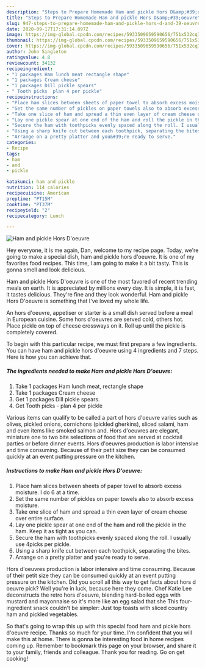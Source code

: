 ```yaml
---
description: "Steps to Prepare Homemade Ham and pickle Hors D&amp;#39;oeuvre"
title: "Steps to Prepare Homemade Ham and pickle Hors D&amp;#39;oeuvre"
slug: 947-steps-to-prepare-homemade-ham-and-pickle-hors-d-and-39-oeuvre
date: 2020-09-17T17:31:14.897Z
image: https://img-global.cpcdn.com/recipes/5933509659590656/751x532cq70/ham-and-pickle-hors-doeuvre-recipe-main-photo.jpg
thumbnail: https://img-global.cpcdn.com/recipes/5933509659590656/751x532cq70/ham-and-pickle-hors-doeuvre-recipe-main-photo.jpg
cover: https://img-global.cpcdn.com/recipes/5933509659590656/751x532cq70/ham-and-pickle-hors-doeuvre-recipe-main-photo.jpg
author: John Singleton
ratingvalue: 4.8
reviewcount: 34132
recipeingredient:
- "1 packages Ham lunch meat rectangle shape"
- "1 packages Cream cheese"
- "1 packages Dill pickle spears"
- " Tooth picks  plan 4 per pickle"
recipeinstructions:
- "Place ham slices between sheets of paper towel to absorb excess moisture. I do 6 at a time."
- "Set the same number of pickles on paper towels also to absorb excess moisture."
- "Take one slice of ham and spread a thin even layer of cream cheese over entire surface."
- "Lay one pickle spear at one end of the ham and roll the pickle in the ham. Keep it as tight as you can."
- "Secure the ham with toothpicks evenly spaced along the roll. I usually use 4picks per pickle."
- "Using a sharp knife cut between each toothpick, separating the bites."
- "Arrange on a pretty platter and you&#39;re ready to serve."
categories:
- Recipe
tags:
- ham
- and
- pickle

katakunci: ham and pickle 
nutrition: 114 calories
recipecuisine: American
preptime: "PT15M"
cooktime: "PT37M"
recipeyield: "2"
recipecategory: Lunch

---
```



![Ham and pickle Hors D&#39;oeuvre](https://img-global.cpcdn.com/recipes/5933509659590656/751x532cq70/ham-and-pickle-hors-doeuvre-recipe-main-photo.jpg)

Hey everyone, it is me again, Dan, welcome to my recipe page. Today, we're going to make a special dish, ham and pickle hors d&#39;oeuvre. It is one of my favorites food recipes. This time, I am going to make it a bit tasty. This is gonna smell and look delicious.

Ham and pickle Hors D&#39;oeuvre is one of the most favored of recent trending meals on earth. It is appreciated by millions every day. It is simple, it is fast, it tastes delicious. They're fine and they look wonderful. Ham and pickle Hors D&#39;oeuvre is something that I've loved my whole life.

An hors d&#39;oeuvre, appetiser or starter is a small dish served before a meal in European cuisine. Some hors d&#39;oeuvres are served cold, others hot. Place pickle on top of cheese crossways on it. Roll up until the pickle is completely covered.


To begin with this particular recipe, we must first prepare a few ingredients. You can have ham and pickle hors d&#39;oeuvre using 4 ingredients and 7 steps. Here is how you can achieve that.

<!--inarticleads1-->

##### The ingredients needed to make Ham and pickle Hors D&#39;oeuvre:

1. Take 1 packages Ham lunch meat, rectangle shape
1. Take 1 packages Cream cheese
1. Get 1 packages Dill pickle spears.
1. Get  Tooth picks - plan 4 per pickle


Various items can qualify to be called a part of hors d&#39;oeuvre varies such as olives, pickled onions, cornichons (pickled gherkins), sliced salami, ham and even items like smoked salmon and. Hors d&#39;oeuvres are elegant, miniature one to two bite selections of food that are served at cocktail parties or before dinner events. Hors d&#39;oeuvres production is labor intensive and time consuming. Because of their petit size they can be consumed quickly at an event putting pressure on the kitchen. 

<!--inarticleads2-->

##### Instructions to make Ham and pickle Hors D&#39;oeuvre:

1. Place ham slices between sheets of paper towel to absorb excess moisture. I do 6 at a time.
1. Set the same number of pickles on paper towels also to absorb excess moisture.
1. Take one slice of ham and spread a thin even layer of cream cheese over entire surface.
1. Lay one pickle spear at one end of the ham and roll the pickle in the ham. Keep it as tight as you can.
1. Secure the ham with toothpicks evenly spaced along the roll. I usually use 4picks per pickle.
1. Using a sharp knife cut between each toothpick, separating the bites.
1. Arrange on a pretty platter and you&#39;re ready to serve.


Hors d&#39;oeuvres production is labor intensive and time consuming. Because of their petit size they can be consumed quickly at an event putting pressure on the kitchen. Did you scroll all this way to get facts about hors d oeuvre pick? Well you&#39;re in luck, because here they come. Chef Katie Lee deconstructs the retro hors d&#39;oeuvre, blending hard-boiled eggs with mustard and mayonnaise so it&#39;s more like an egg salad that she This four-ingredient snack couldn&#39;t be simpler: Just top toasts with sliced country ham and pickled vegetables. 

So that's going to wrap this up with this special food ham and pickle hors d&#39;oeuvre recipe. Thanks so much for your time. I'm confident that you will make this at home. There is gonna be interesting food in home recipes coming up. Remember to bookmark this page on your browser, and share it to your family, friends and colleague. Thank you for reading. Go on get cooking!
